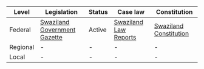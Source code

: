 | Level | Legislation | Status | Case law | Constitution |
|---|---|---|---|---|
| Federal | [Swaziland Government Gazette](https://www.gov.sz/gazette/) | Active | [Swaziland Law Reports](https://www.gov.sz/lawreports/) | [Swaziland Constitution](https://www.gov.sz/constitution/) |
| Regional | - | - | - | - |
| Local | - | - | - | - |
